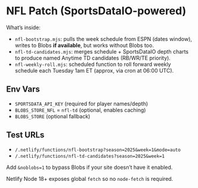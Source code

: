 # NFL Patch (SportsDataIO-powered)

What’s inside:
- `nfl-bootstrap.mjs`: pulls the week schedule from ESPN (dates window), writes to Blobs **if available**, but works without Blobs too.
- `nfl-td-candidates.mjs`: merges schedule + SportsDataIO depth charts to produce named Anytime TD candidates (RB/WR/TE priority).
- `nfl-weekly-roll.mjs`: scheduled function to roll forward weekly schedule each Tuesday 1am ET (approx, via cron at 06:00 UTC).

## Env Vars
- `SPORTSDATA_API_KEY` (required for player names/depth)
- `BLOBS_STORE_NFL` = `nfl-td` (optional, enables caching)
- `BLOBS_STORE` (optional fallback)

## Test URLs
- `/.netlify/functions/nfl-bootstrap?season=2025&week=1&mode=auto`
- `/.netlify/functions/nfl-td-candidates?season=2025&week=1`

Add `&noblobs=1` to bypass Blobs if your site doesn’t have it enabled.

Netlify Node 18+ exposes global `fetch` so no `node-fetch` is required.